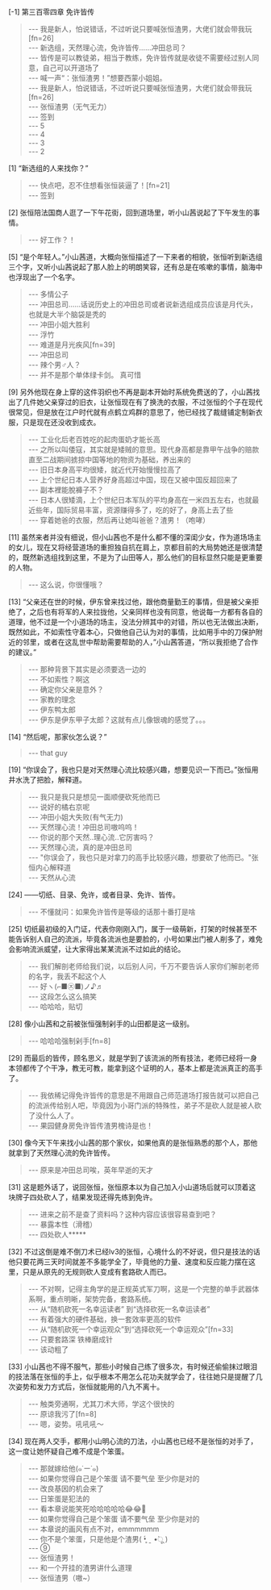
[-1] 第三百零四章 免许皆传
>--- 我是新人，怕说错话，不过听说只要喊张恒渣男，大佬们就会带我玩[fn=26]<br>
>--- 新选组，天然理心流，免许皆传……冲田总司？<br>
>--- 皆传是可以教徒弟，相当于教练，免许皆传就是收徒不需要经过别人同意，自己可以开道场了<br>
>--- 喊一声“：张恒渣男！”想要西蒙小姐姐。<br>
>--- 我是新人，怕说错话，不过听说只要喊张恒渣男，大佬们就会带我玩[fn=26]<br>
>--- 张恒渣男（无气无力）<br>
>--- 签到<br>
>--- 5<br>
>--- 4<br>
>--- 3<br>
>--- 2<br>

[1] “新选组的人来找你？”
>--- 快点吧，忍不住想看张恒装逼了！[fn=21]<br>
>--- 签到<br>

[2] 张恒陪法国商人逛了一下午花街，回到道场里，听小山茜说起了下午发生的事情。
>--- 好工作？！<br>

[5] “是个年轻人。”小山茜道，大概向张恒描述了一下来者的相貌，张恒听到新选组三个字，又听小山茜说起了那人脸上的明朗笑容，还有总是在咳嗽的事情，脑海中也浮现出了一个名字。
>--- 多情公子<br>
>--- 冲田总司……话说历史上的冲田总司或者说新选组成员应该是月代头，也就是大半个脑袋是秃的<br>
>--- 冲田小姐大胜利<br>
>--- 浮竹<br>
>--- 难道是月光疾风[fn=39]<br>
>--- 冲田总司<br>
>--- 辣个男♂人？<br>
>--- 并不是那个单体绿卡剑。 真可惜<br>

[9] 另外他现在身上穿的这件羽织也不再是副本开始时系统免费送的了，小山茜找出了几件她父亲穿过的旧衣，让张恒现在有了换洗的衣服，不过张恒的个子在现代很常见，但是放在江户时代就有点鹤立鸡群的意思了，他已经找了裁缝铺定制新衣服，只是现在还没收到成衣。
>--- 工业化后老百姓吃的起肉蛋奶才能长高<br>
>--- 之所以叫倭寇，其实就是矮贼的意思。现代身高都是靠甲午战争的赔款直至二战期间掳掠中国等地的物资为基础，养出来的<br>
>--- 旧日本身高平均很矮，就近代开始慢慢拉高了<br>
>--- 上个世纪日本人营养好身高超过中国，现在又被中国反超回来了<br>
>--- 副本裡能脫褲子不？<br>
>--- 日本人很矮滴，上个世纪日本军队的平均身高在一米四五左右，也就最近些年，国际贸易丰富，资源赚得多了，吃的好了，身高上去了些<br>
>--- 穿着她爸的衣服，然后再让她叫爸爸？渣男！（咆哮）<br>

[11] 虽然来者并没有细说，但小山茜也不是什么都不懂的深闺少女，作为道场场主的女儿，现在又将经营道场的重担独自抗在肩上，京都目前的大局势她还是很清楚的，既然新选组找到这里，不是为了山田等人，那么他们的目标显然只能是更重要的人物。
>--- 这么说，你很懂哦？<br>

[13] “父亲还在世的时候，伊东曾来找过他，跟他商量勤王的事情，但是被父亲拒绝了，之后也有将军的人来拉拢他，父亲同样也没有同意，他说每一方都有各自的道理，他不过是一个小道场的场主，没法分辨其中的对错，所以也无法做出决断，既然如此，不如索性守着本心，只做他自己认为对的事情，比如用手中的刀保护附近的邻里，或者在这乱世中帮助需要帮助的人，”小山茜答道，“所以我拒绝了合作的建议。”
>--- 那种背景下其实是必须要选一边的<br>
>--- 不如索性？啊这<br>
>--- 确定你父亲是意外？<br>
>--- 家教的理念<br>
>--- 伊东鸭太郎<br>
>--- 伊东是伊东甲子太郎？这就有点儿像银魂的感觉了。。。<br>

[14] “然后呢，那家伙怎么说？”
>--- that guy<br>

[19] “你误会了，我也只是对天然理心流比较感兴趣，想要见识一下而已。”张恒用井水洗了把脸，解释道。
>--- 我只是我只是想见一面顺便砍死他而已<br>
>--- 说好的橘右京呢<br>
>--- 冲田小姐大失败(有气无力)<br>
>--- 天然理心流！冲田总司嗷呜呜！<br>
>--- 你说的那个天然..理心流..它厉害吗？<br>
>--- 天然理心流，真的是冲田总司<br>
>--- "你误会了，我也只是对拿刀的高手比较感兴趣，想要砍了他而已。"张恒内心解释道<br>
>--- 天然从心流<br>

[24] ——切纸、目录、免许，或者目录、免许、皆传。
>--- 不懂就问：如果免许皆传是等级的话那十番打是啥<br>

[25] 切纸最初级的入门证，代表你刚刚入门，属于一级萌新，打架的时候甚至不能告诉别人自己的流派，毕竟各流派也是要脸的，小号如果出门被人削多了，难免会影响流派威望，让大家得出某某流派不过如此的结论。
>--- 我们解剖老师给我们说，以后别人问，千万不要告诉人家你们解剖老师的名字，我丢不起这个人<br>
>--- 好ヽ(⌐■㉨■)ノ♪♬<br>
>--- 这段怎么这么搞笑<br>
>--- 哈哈哈，贴切<br>

[28] 像小山茜和之前被张恒强制剁手的山田都是这一级别。
>--- 哈哈哈强制剁手[fn=8]<br>

[29] 而最后的皆传，顾名思义，就是学到了该流派的所有技法，老师已经将一身本领都传了个干净，教无可教，能拿到这个证明的人，基本上都是流派真正的高手了。
>--- 我依稀记得免许皆传的意思是不用跟自己师范道场打报告就可以把自己的流派传给别人吧，毕竟因为小哥门派的特殊性，弟子不是砍人就是被人砍了没什么人了。<br>
>--- 果园健身房免许皆传渣男槐诗是也！<br>

[30] 像今天下午来找小山茜的那个家伙，如果他真的是张恒熟悉的那个人，那他就拿到了天然理心流的免许皆传。
>--- 原来是冲田总司唉，英年早逝的天才<br>

[31] 这是题外话了，说回张恒，张恒原本以为自己加入小山道场后就可以顶着这块牌子四处砍人了，结果发现还得先练到免许。
>--- 进来之前不是查了资料吗？这种内容应该很容易查到吧？<br>
>--- 暴露本性（滑稽）<br>
>--- 四处砍人*****<br>

[32] 不过这倒是难不倒刀术已经lv3的张恒，心境什么的不好说，但只是技法的话他只要花两三天时间就差不多能学全了，毕竟他的力量、速度和反应能力摆在这里，只是从原先的无规则砍人变成有套路砍人而已。
>--- 不对啊，记得主角学的是正规英式军刀啊，这是一个完整的单手武器体系啊，重点明晰，架势完备，套路系统。<br>
>--- 从“随机砍死一名幸运读者”
到“选择砍死一名幸运读者”<br>
>--- 有着强大的硬件基础，换一套效率更高的软件<br>
>--- 从“随机砍死一个幸运观众”到“选择砍死一个幸运观众”[fn=33]<br>
>--- 只要套路深 铁棒磨成针<br>
>--- 该动粗了<br>

[33] 小山茜也不得不服气，那些小时候自己练了很多次，有时候还偷偷抹过眼泪的技法落在张恒的手上，似乎根本不用怎么花功夫就学会了，往往她只是提醒了几次姿势和发力方式后，张恒就能用的八九不离十。
>--- 触类旁通啊，尤其刀术大师，学这个很快的<br>
>--- 原谅我污了[fn=8]<br>
>--- 嗯，姿势。吼吼吼～<br>

[34] 现在两人交手，都用小山明心流的刀法，小山茜也已经不是张恒的对手了，这一度让她怀疑自己难不成是个笨蛋。
>--- 那就嫁给他(๑˙ー˙๑)<br>
>--- 如果你觉得自己是个笨蛋 请不要气垒 至少你是对的<br>
>--- 改良基因的机会来了<br>
>--- 日笨蛋是犯法的<br>
>--- 看本章说能笑死哈哈哈哈哈😂😂🤣<br>
>--- 如果你觉得自己是个笨蛋 请不要气垒 至少你是对的<br>
>--- 本章说的画风有点不对，emmmmmm<br>
>--- 你不是个笨蛋，只是他是个渣男( •̥́ ˍ •̀ू )<br>
>--- ⑨<br>
>--- 张恒渣男！<br>
>--- 和一个开挂的渣男讲什么道理<br>
>--- 张恒渣男（嗷~）<br>
